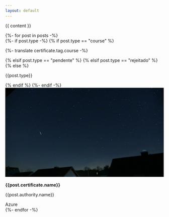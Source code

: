 ```yaml
---
layout: default
---
```


{{ content }}

<div class="certificate-container unselectable">
    {%- for post in posts -%}
        <div class="certificate-card">
            {%- if post.type -%}
                {% if post.type == "course" %}
                    <div class="certificate-type">
                        <i class="fa fa-award"></i>
                        <p>{%- translate certificate.tag.course -%}</p>
                    </div>                    
                {% elsif post.type == "pendente" %}
                {% elsif post.type == "rejeitado" %}                    
                {% else %}
                    <p class="certificate-type">{{post.type}}</p>
                {% endif %}
            {%- endif -%}
            <img src="/assets/banner/banner.jpg" />
            <div class="certificate-content">
                <p><strong>{{post.certificate.name}}</strong></p>
                <p>{{post.authority.name}}</p>
                <div>
                    <span>Azure</span>
                </div>
            </div>
        </div>
    {%- endfor -%}
</div>
